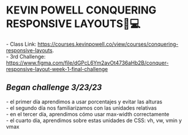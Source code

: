 # KEVIN POWELL CONQUERING RESPONSIVE LAYOUTS🎨💻
\- Class Link: https://courses.kevinpowell.co/view/courses/conquering-responsive-layouts.  
\- 3rd Challenge: https://www.figma.com/file/dGPcL6Ym2avOt4736aHb2B/conquer-responsive-layout-week-1-final-challenge  

## *Began challenge 3/23/23*  
\- el primer día aprendimos a usar porcentajes y evitar las alturas  
\- el segundo día nos familiarizamos con las unidades relativas  
\- en el tercer día, aprendimos cómo usar max-width correctamente      
\- el cuarto día, aprendimos sobre estas unidades de CSS: vh, vw, vmin y vmax

